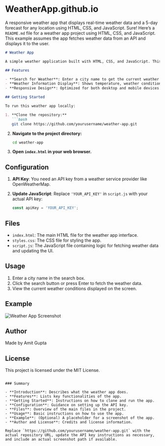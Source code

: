 # WeatherApp.github.io
A responsive weather app that displays real-time weather data and a 5-day forecast for any location using HTML, CSS, and JavaScript.
Sure! Here’s a `README.md` file for a weather app project using HTML, CSS, and JavaScript. This example assumes the app fetches weather data from an API and displays it to the user.

```markdown
# Weather App

A simple weather application built with HTML, CSS, and JavaScript. This app allows users to search for the current weather of any city and displays relevant weather information. The application fetches data from a weather API and presents it in a user-friendly interface.

## Features

- **Search for Weather**: Enter a city name to get the current weather conditions.
- **Weather Information Display**: Shows temperature, weather conditions, humidity, and wind speed.
- **Responsive Design**: Optimized for both desktop and mobile devices.

## Getting Started

To run this weather app locally:

1. **Clone the repository:**
   ```bash
   git clone https://github.com/yourusername/weather-app.git
   ```

2. **Navigate to the project directory:**
   ```bash
   cd weather-app
   ```

3. **Open `index.html` in your web browser.**

## Configuration

1. **API Key**: You need an API key from a weather service provider like OpenWeatherMap. 

2. **Update JavaScript**: Replace `'YOUR_API_KEY'` in `script.js` with your actual API key:
   ```javascript
   const apiKey = 'YOUR_API_KEY';
   ```

## Files

- `index.html`: The main HTML file for the weather app interface.
- `styles.css`: The CSS file for styling the app.
- `script.js`: The JavaScript file containing logic for fetching weather data and updating the UI.

## Usage

1. Enter a city name in the search box.
2. Click the search button or press Enter to fetch the weather data.
3. View the current weather conditions displayed on the screen.

## Example

![Weather App Screenshot](path/to/screenshot.png)

## Author

Made by Amit Gupta

## License

This project is licensed under the MIT License.
```

### Summary

- **Introduction**: Describes what the weather app does.
- **Features**: Lists key functionalities of the app.
- **Getting Started**: Instructions on how to clone and run the app.
- **Configuration**: Guidance on setting up the API key.
- **Files**: Overview of the main files in the project.
- **Usage**: Basic instructions on how to use the app.
- **Example**: (Optional) A placeholder for a screenshot of the app.
- **Author and License**: Credits and license information.

Replace `https://github.com/yourusername/weather-app.git` with the actual repository URL, update the API key instructions as necessary, and include an actual screenshot path if available.
